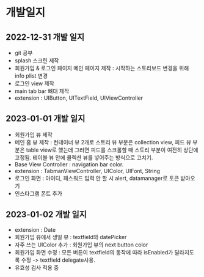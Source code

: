 # 개발일지

## 2022-12-31 개발 일지
- git 공부
- splash 스크린 제작
- 회원가입 & 로그인 페이지 메인 페이지 제작 : 시작하는 스토리보드 변경을 위해 info plist 변경
- 로그인 view 제작
- main tab bar 뼈대 제작
- extension : UIButton, UITextField, UIViewController

## 2023-01-01 개발 일지
- 회원가입 뷰 제작
- 메인 홈 뷰 제작 : 컨테이너 뷰 2개로 스토리 뷰 부분은 collection view, 피드 뷰 부분은 table view로 했는데 그러면 피드를 스크롤할 때 스토리 부분이 여전히 상단에 고정됨. 테이블 뷰 안에 콜렉션 뷰를 넣어주는 방식으로 고치기. 
- Base View Controller : navigation bar color.
- extension : TabmanViewController, UIColor, UIFont, String
- 로그인 화면 : 아이디, 패스워드 입력 안 할 시 alert, datamanager로 토큰 받아오기
- 인스타그램 폰트 추가 

## 2023-01-02 개발 일지 
- extension : Date
- 회원가입 뷰에서 생일 뷰 : textfield와 datePicker
- 자주 쓰는 UIColor 추가 : 회원가입 뷰의 next button color
- 회원가입 화면 수정 : 모든 버튼이 textfield의 동작에 따라 isEnabled가 달라지도록 수정 -> textfield delegate사용.
- 유효성 검사 적용 중
